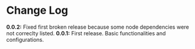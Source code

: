 # Change Log

**0.0.2:** Fixed first broken release because some node dependencies were not correclty listed.
**0.0.1:** First release. Basic functionalities and configurations.